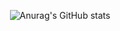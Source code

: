 <div align=center>

![Anurag's GitHub stats](https://github-readme-stats.vercel.app/api?username=benza97&show_icons=true&theme=highcontrast)







</div>



















